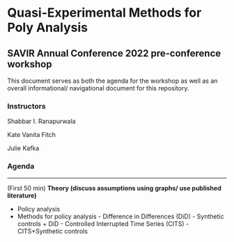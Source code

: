 # Quasi-Experimental Methods for Poly Analysis
## SAVIR Annual Conference 2022 pre-conference workshop

This document serves as both the agenda for the workshop as well as an overall informational/ navigational document for this repository. 

### Instructors
Shabbar I. Ranapurwala

Kate Vanita Fitch

Julie Kafka

### Agenda
____________________________________________________________________
(First 50 min) 
**Theory (discuss assumptions using graphs/ use published literature)**

- Policy analysis
- Methods for policy analysis
      - Difference in Differences (DiD)
      - Synthetic controls + DiD
      - Controlled Interrupted Time Series (CITS)
      - CITS+Synthetic controls
